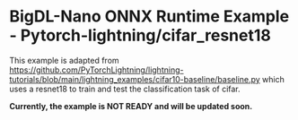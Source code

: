 # BigDL-Nano ONNX Runtime Example - Pytorch-lightning/cifar_resnet18

This example is adapted from https://github.com/PyTorchLightning/lightning-tutorials/blob/main/lightning_examples/cifar10-baseline/baseline.py which uses a resnet18 to train and test the classification task of cifar.

**Currently, the example is NOT READY and will be updated soon.**